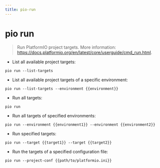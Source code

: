```yaml
---
title: pio-run
---
```

# pio run

> Run PlatformIO project targets.
> More information: <https://docs.platformio.org/en/latest/core/userguide/cmd_run.html>.

- List all available project targets:

`pio run --list-targets`

- List all available project targets of a specific environment:

`pio run --list-targets --environment {{environment}}`

- Run all targets:

`pio run`

- Run all targets of specified environments:

`pio run --environment {{environment1}} --environment {{environment2}}`

- Run specified targets:

`pio run --target {{target1}} --target {{target2}}`

- Run the targets of a specified configuration file:

`pio run --project-conf {{path/to/platformio.ini}}`
